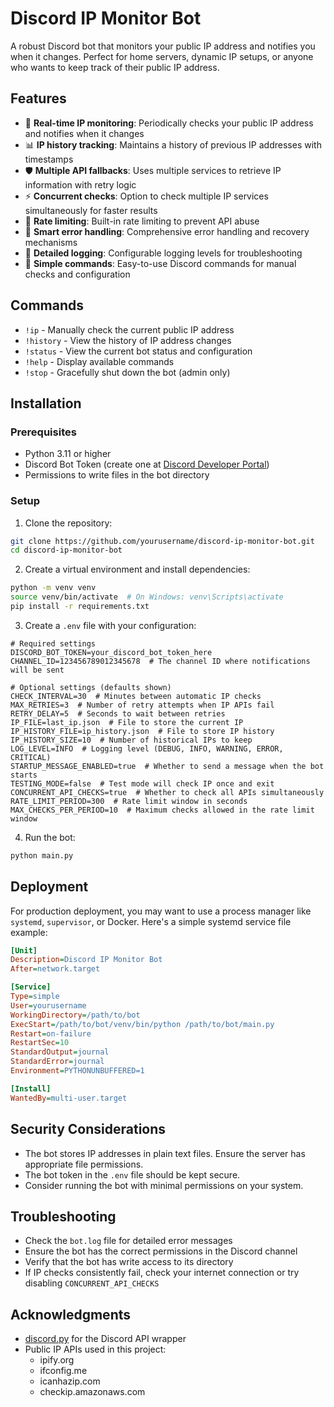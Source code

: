 # Discord IP Monitor Bot

A robust Discord bot that monitors your public IP address and notifies you when it changes. Perfect for home servers, dynamic IP setups, or anyone who wants to keep track of their public IP address.

## Features

- 🔄 **Real-time IP monitoring**: Periodically checks your public IP address and notifies when it changes
- 📊 **IP history tracking**: Maintains a history of previous IP addresses with timestamps
- 🛡️ **Multiple API fallbacks**: Uses multiple services to retrieve IP information with retry logic
- ⚡ **Concurrent checks**: Option to check multiple IP services simultaneously for faster results
- 🔐 **Rate limiting**: Built-in rate limiting to prevent API abuse
- 🧠 **Smart error handling**: Comprehensive error handling and recovery mechanisms
- 📝 **Detailed logging**: Configurable logging levels for troubleshooting
- 💬 **Simple commands**: Easy-to-use Discord commands for manual checks and configuration

## Commands

- `!ip` - Manually check the current public IP address
- `!history` - View the history of IP address changes
- `!status` - View the current bot status and configuration
- `!help` - Display available commands
- `!stop` - Gracefully shut down the bot (admin only)

## Installation

### Prerequisites

- Python 3.11 or higher
- Discord Bot Token (create one at [Discord Developer Portal](https://discord.com/developers/applications))
- Permissions to write files in the bot directory

### Setup

1. Clone the repository:
```bash
git clone https://github.com/yourusername/discord-ip-monitor-bot.git
cd discord-ip-monitor-bot
```

2. Create a virtual environment and install dependencies:
```bash
python -m venv venv
source venv/bin/activate  # On Windows: venv\Scripts\activate
pip install -r requirements.txt
```

3. Create a `.env` file with your configuration:
```
# Required settings
DISCORD_BOT_TOKEN=your_discord_bot_token_here
CHANNEL_ID=123456789012345678  # The channel ID where notifications will be sent

# Optional settings (defaults shown)
CHECK_INTERVAL=30  # Minutes between automatic IP checks
MAX_RETRIES=3  # Number of retry attempts when IP APIs fail
RETRY_DELAY=5  # Seconds to wait between retries
IP_FILE=last_ip.json  # File to store the current IP
IP_HISTORY_FILE=ip_history.json  # File to store IP history
IP_HISTORY_SIZE=10  # Number of historical IPs to keep
LOG_LEVEL=INFO  # Logging level (DEBUG, INFO, WARNING, ERROR, CRITICAL)
STARTUP_MESSAGE_ENABLED=true  # Whether to send a message when the bot starts
TESTING_MODE=false  # Test mode will check IP once and exit
CONCURRENT_API_CHECKS=true  # Whether to check all APIs simultaneously
RATE_LIMIT_PERIOD=300  # Rate limit window in seconds
MAX_CHECKS_PER_PERIOD=10  # Maximum checks allowed in the rate limit window
```

4. Run the bot:
```bash
python main.py
```

## Deployment

For production deployment, you may want to use a process manager like `systemd`, `supervisor`, or Docker. Here's a simple systemd service file example:

```ini
[Unit]
Description=Discord IP Monitor Bot
After=network.target

[Service]
Type=simple
User=yourusername
WorkingDirectory=/path/to/bot
ExecStart=/path/to/bot/venv/bin/python /path/to/bot/main.py
Restart=on-failure
RestartSec=10
StandardOutput=journal
StandardError=journal
Environment=PYTHONUNBUFFERED=1

[Install]
WantedBy=multi-user.target
```

## Security Considerations

- The bot stores IP addresses in plain text files. Ensure the server has appropriate file permissions.
- The bot token in the `.env` file should be kept secure.
- Consider running the bot with minimal permissions on your system.

## Troubleshooting

- Check the `bot.log` file for detailed error messages
- Ensure the bot has the correct permissions in the Discord channel
- Verify that the bot has write access to its directory
- If IP checks consistently fail, check your internet connection or try disabling `CONCURRENT_API_CHECKS`

## Acknowledgments

- [discord.py](https://github.com/Rapptz/discord.py) for the Discord API wrapper
- Public IP APIs used in this project:
  - ipify.org
  - ifconfig.me
  - icanhazip.com
  - checkip.amazonaws.com
